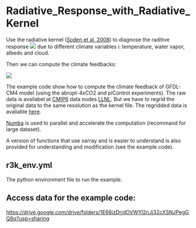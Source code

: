 # Radiative_Response_with_Radiative_Kernel

Use the radiative kernel ([Soden et al. 2008](https://doi.org/10.1175/2007JCLI2110.1)) to diagnose the raditive response <img src="https://render.githubusercontent.com/render/math?math=dR_i">  due to different climate variables i: temperature, water vapor, albedo and cloud. 

Then we can compute the climate feedbacks: 

<img src="https://render.githubusercontent.com/render/math?math=\lambda_i = dR_i/dT">

The example code show how to compute the climate feedback of GFDL-CM4 model (using the abrupt-4xCO2 and piControl experiments). The raw data is availabel at [CMIP6](https://pcmdi.llnl.gov/CMIP6/) data nodes [LLNL](https://esgf-node.llnl.gov/projects/cmip6/). But we have to regrid the original data to the same resolution as the kernel file. The regridded data is avaliable [here](https://drive.google.com/drive/folders/1E66izDrjdOVWYl2nJj32cXSNJPegGQ8q?usp=sharing).

[Numba](https://numba.pydata.org/) is used to parallel and accelerate the computation (recommand for large dataset). 

A version of functions that use xarray and is easier to understand is also provided for understanding and modification (see the example code). 

## r3k_env.yml
The python environment file to run the example.

## Access data for the example code:
https://drive.google.com/drive/folders/1E66izDrjdOVWYl2nJj32cXSNJPegGQ8q?usp=sharing

